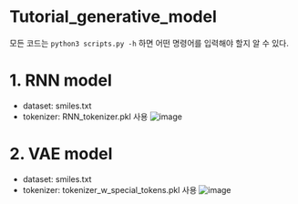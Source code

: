 # Tutorial_generative_model

모든 코드는 ```python3 scripts.py -h``` 하면 어떤 명령어를 입력해야 할지 알 수 있다. 

# 1. RNN model
- dataset: smiles.txt
- tokenizer: RNN_tokenizer.pkl 사용
![image](https://github.com/user-attachments/assets/902a0295-9dc9-43cd-8ad0-61e1a351d2d5)

# 2. VAE model
- dataset: smiles.txt
- tokenizer: tokenizer_w_special_tokens.pkl 사용
![image](https://github.com/user-attachments/assets/4bc965b2-7c0d-4dbe-b408-ec4bee6475bc)
